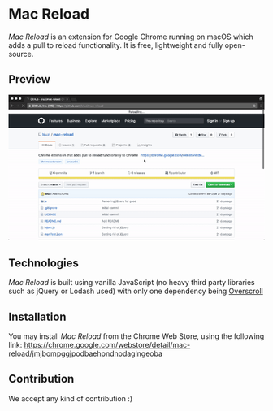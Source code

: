 # Mac Reload
*Mac Reload* is an extension for Google Chrome running on macOS which adds a pull to reload functionality. It is free, lightweight and fully open-source.

## Preview
![](preview.gif)

## Technologies
*Mac Reload* is built using vanilla JavaScript (no heavy third party libraries such as jQuery or Lodash used) with only one dependency being [Overscroll](https://github.com/bluzi/overscroll)

## Installation
You may install *Mac Reload* from the Chrome Web Store, using the following link: https://chrome.google.com/webstore/detail/mac-reload/jmjbompggjpodbaehpndnodaglngeoba

## Contribution
We accept any kind of contribution :) 
